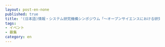 ```yaml
---
layout: post-en-none
published: true
title: '(日本語)情報・システム研究機構シンポジウム「～オープンサイエンスにおける研究データのオープン化～」(2016年2月8日)が開催されます。'
tags:
- イベント
- 募集
category: en
---
```

